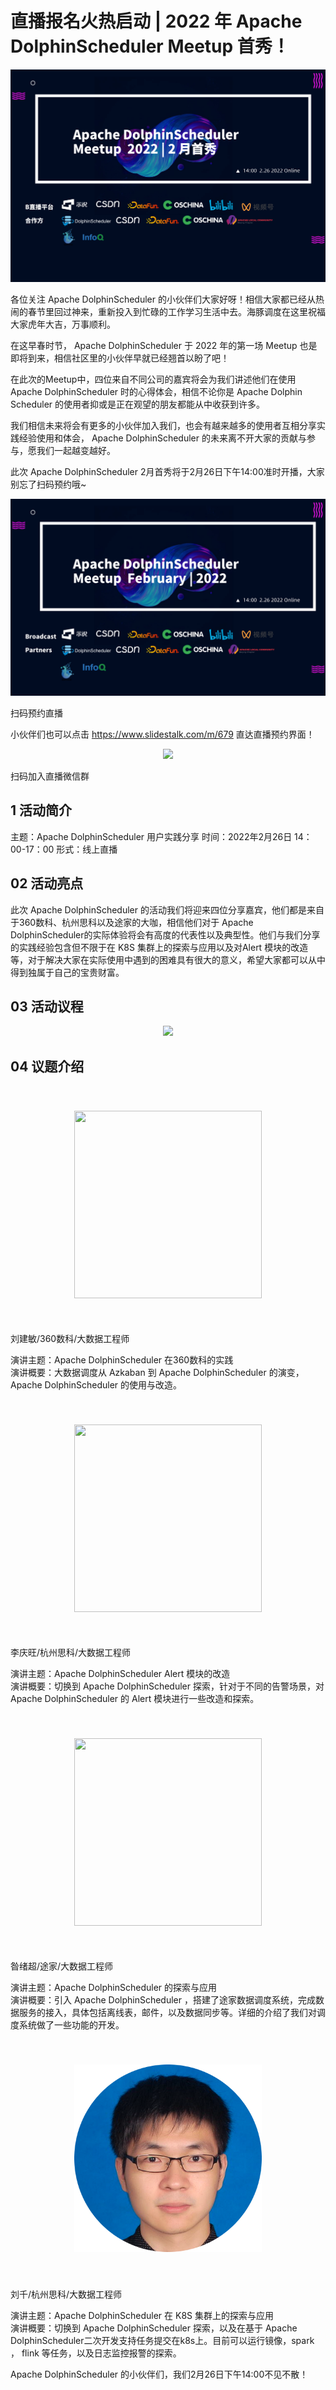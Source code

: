 # 直播报名火热启动 | 2022 年 Apache DolphinScheduler Meetup 首秀！


<div align=center>
<img src="/img/2022-02-26/07.png"/>
</div>


各位关注 Apache DolphinScheduler 的小伙伴们大家好呀！相信大家都已经从热闹的春节里回过神来，重新投入到忙碌的工作学习生活中去。海豚调度在这里祝福大家虎年大吉，万事顺利。

在这早春时节， Apache DolphinScheduler 于 2022 年的第一场 Meetup 也是即将到来，相信社区里的小伙伴早就已经翘首以盼了吧！

在此次的Meetup中，四位来自不同公司的嘉宾将会为我们讲述他们在使用 Apache DolphinScheduler 时的心得体会，相信不论你是 Apache Dolphin Scheduler 的使用者抑或是正在观望的朋友都能从中收获到许多。

我们相信未来将会有更多的小伙伴加入我们，也会有越来越多的使用者互相分享实践经验使用和体会， Apache DolphinScheduler 的未来离不开大家的贡献与参与，愿我们一起越变越好。

此次 Apache DolphinScheduler 2月首秀将于2月26日下午14:00准时开播，大家别忘了扫码预约哦~

<div align=center>
<img src="/img/2022-02-26/08.png"/>
</div>


扫码预约直播

小伙伴们也可以点击 https://www.slidestalk.com/m/679 直达直播预约界面！

<div align=center>
<img src="/img/2022-02-26/01.png"/>
</div>

扫码加入直播微信群

## 1 活动简介


主题：Apache DolphinScheduler 用户实践分享
时间：2022年2月26日 14：00-17：00
形式：线上直播
 
## 02 活动亮点


此次 Apache DolphinScheduler 的活动我们将迎来四位分享嘉宾，他们都是来自于360数科、杭州思科以及途家的大咖，相信他们对于 Apache DolphinScheduler的实际体验将会有高度的代表性以及典型性。他们与我们分享的实践经验包含但不限于在 K8S 集群上的探索与应用以及对Alert 模块的改造等，对于解决大家在实际使用中遇到的困难具有很大的意义，希望大家都可以从中得到独属于自己的宝贵财富。

## 03 活动议程

<div align=center>
<img src="/img/2022-02-26/02.png"/>
</div>

## 04 议题介绍

<div align=center>
<img style="width: 300px;height: 300px;margin: 40px 0;" src="/img/2022-02-26/03.png"/>
</div>


刘建敏/360数科/大数据工程师
 
演讲主题：Apache DolphinScheduler 在360数科的实践    
演讲概要：大数据调度从 Azkaban 到 Apache DolphinScheduler 的演变， Apache  DolphinScheduler 的使用与改造。
 
<div align=center>
<img style="width: 300px;height: 300px;margin: 40px 0;" src="/img/2022-02-26/04.png"/>
</div>


李庆旺/杭州思科/大数据工程师
 
演讲主题：Apache DolphinScheduler Alert 模块的改造      
演讲概要：切换到 Apache DolphinScheduler 探索，针对于不同的告警场景，对Apache DolphinScheduler 的 Alert 模块进行一些改造和探索。
 
 
<div align=center>
<img style="width: 300px;height: 300px;margin: 40px 0;" src="/img/2022-02-26/05.png"/>
</div>

 
昝绪超/途家/大数据工程师
 
演讲主题：Apache DolphinScheduler 的探索与应用                  
演讲概要：引入 Apache DolphinScheduler ，搭建了途家数据调度系统，完成数据服务的接入，具体包括离线表，邮件，以及数据同步等。详细的介绍了我们对调度系统做了一些功能的开发。
 
<div align=center>
<img style="width: 300px;height: 300px;margin: 40px 0;" src="/img/2022-02-26/06.png"/>
</div>
 
刘千/杭州思科/大数据工程师
 
演讲主题：Apache DolphinScheduler 在 K8S 集群上的探索与应用                       
演讲概要：切换到 Apache DolphinScheduler 探索，以及在基于 Apache DolphinScheduler二次开发支持任务提交在k8s上。目前可以运行镜像，spark ， flink 等任务，以及日志监控报警的探索。
 
Apache DolphinScheduler 的小伙伴们，我们2月26日下午14:00不见不散！